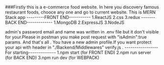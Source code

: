 ###Firstly this is a e-commerce food website. In here you discovery famous restaurant foods, chooce any one and go to current website.
This is MERN Stack app
---------FRONT END-----------
1.ReactJS
2.css
3.redux
-------BACK END-------------
1.MongoDB
2.ExpressJS
3.NodeJS

admin's password email and name was written in .env file but it don't visible for your.Please in postman you make post request with "isAdmin":true params. And that's all . You have a new admin profile.If you want protect your api with header in "./Backend/Middlewares" verify.js .
-----------------For starting--------------
1.npm start (for FRONT END)
2.npm run server (for BACK END)
3.npm run dev (for WEBPACK)
